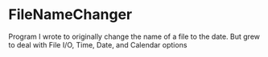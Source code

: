# FileNameChanger
Program I wrote to originally change the name of a file to the date. But grew to deal with File I/O, Time, Date, and Calendar options
